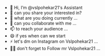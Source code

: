 - 👋 Hi, I’m @vslpohekar21's Assistant 
- 👀 can you share your interested in?
- 🌱 what are you doing currently ...
- 💞️ can you collaborate with me ...
- 📫 to reach your audience ...
- 😄 if yes when can we start
- ⚡ let's dm on Instagram on Vslpohekar21 ...
- 👍🏼 don't forget to Follow mr Vslpohekar21 ...

<!---
vslpohekar21/vslpohekar21 is a ✨ special ✨ repository because its `README.md` (this file) appears on your GitHub profile.
You can click the Preview link to take a look at your changes.
--->
